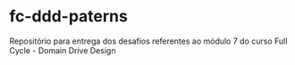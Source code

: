 # fc-ddd-paterns

Repositório para entrega dos desafios referentes ao módulo 7 do curso Full Cycle - Domain Drive Design
 
